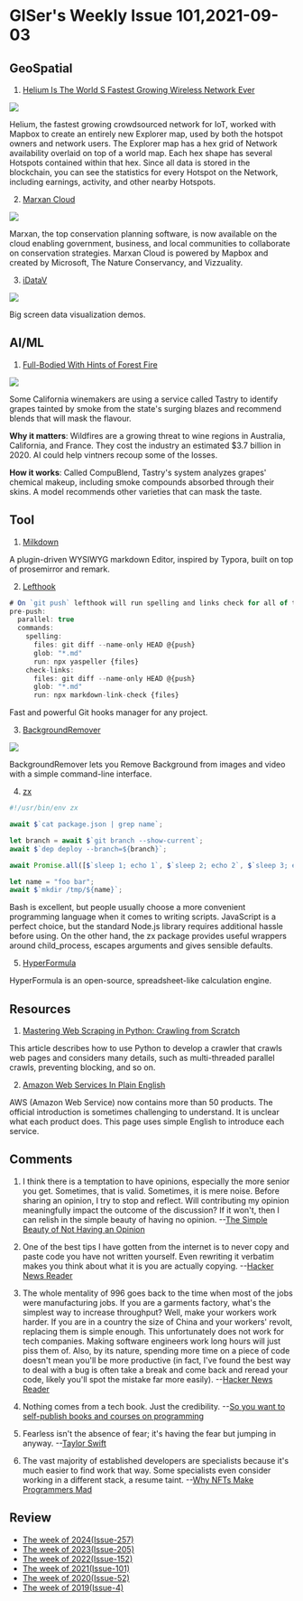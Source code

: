 # GISer's Weekly Issue 101,2021-09-03

## GeoSpatial

1. [Helium Is The World S Fastest Growing Wireless Network Ever](https://www.mapbox.com/blog/helium-and-mapbox)

![](https://assets-global.website-files.com/5f2a93fe880654a977c51043/611e8ba40c0cd51ea505af70_JKQzA2fXYG4MTCVaK6iLrE9BuD6fq6Hou0MhDIH_klcz37msvi8Ma5xCjbKx0RQogqjfEIdo-v4hQ0j_WKyGRhROXHZbTnJZ6XJ992vtTmWtOsAUgqDiELwV8a92kG2Dkmm4ksTj.png)

Helium, the fastest growing crowdsourced network for IoT, worked with Mapbox to create an entirely new Explorer map, used by both the hotspot owners and network users. The Explorer map has a hex grid of Network availability overlaid on top of a world map. Each hex shape has several Hotspots contained within that hex. Since all data is stored in the blockchain, you can see the statistics for every Hotspot on the Network, including earnings, activity, and other nearby Hotspots.

2. [Marxan Cloud](https://www.vizzuality.com/project/marxan/)

![](https://assets-global.website-files.com/5f2a93fe880654a977c51043/6130211248d3e221eab6f682_Marxan-Cloud-photo15b_solutions_details_best_attr.png)

Marxan, the top conservation planning software, is now available on the cloud enabling government, business, and local communities to collaborate on conservation strategies. Marxan Cloud is powered by Mapbox and created by Microsoft, The Nature Conservancy, and Vizzuality.

3. [iDataV](https://github.com/yyhsong/iDataV)

![](https://img-blog.csdnimg.cn/20200603140258908.jpg?x-oss-process=image/watermark,type_ZmFuZ3poZW5naGVpdGk,shadow_10,text_aHR0cHM6Ly9ibG9nLmNzZG4ubmV0L2h3aHNvbmc=,size_16,color_FFFFFF,t_70)

Big screen data visualization demos.

## AI/ML

1. [Full-Bodied With Hints of Forest Fire](https://read.deeplearning.ai/the-batch/issue-107/)

![](https://dl-staging-website.ghost.io/content/images/2021/09/Wine.gif)

Some California winemakers are using a service called Tastry to identify grapes tainted by smoke from the state's surging blazes and recommend blends that will mask the flavour.

**Why it matters**: Wildfires are a growing threat to wine regions in Australia, California, and France. They cost the industry an estimated $3.7 billion in 2020. AI could help vintners recoup some of the losses.

**How it works**: Called CompuBlend, Tastry's system analyzes grapes' chemical makeup, including smoke compounds absorbed through their skins. A model recommends other varieties that can mask the taste.

## Tool

1. [Milkdown](https://github.com/Saul-Mirone/milkdown)

A plugin-driven WYSIWYG markdown Editor, inspired by Typora, built on top of prosemirror and remark.

2. [Lefthook](https://github.com/evilmartians/lefthook)

```ts
# On `git push` lefthook will run spelling and links check for all of the changed files
pre-push:
  parallel: true
  commands:
    spelling:
      files: git diff --name-only HEAD @{push}
      glob: "*.md"
      run: npx yaspeller {files}
    check-links:
      files: git diff --name-only HEAD @{push}
      glob: "*.md"
      run: npx markdown-link-check {files}
```

Fast and powerful Git hooks manager for any project.

3. [BackgroundRemover](https://github.com/nadermx/backgroundremover)

![](https://camo.githubusercontent.com/41afbf5cdeee18132380d3d6c0565e58a5ef95beb649fb2b0216f1c834da0691/68747470733a2f2f6261636b67726f756e6472656d6f7665722e6170702f7374617469632f6261636b67726f756e6472656d6f7665726578616d706c652e706e67)

BackgroundRemover lets you Remove Background from images and video with a simple command-line interface.

4. [zx](https://github.com/google/zx)

```ts
#!/usr/bin/env zx

await $`cat package.json | grep name`;

let branch = await $`git branch --show-current`;
await $`dep deploy --branch=${branch}`;

await Promise.all([$`sleep 1; echo 1`, $`sleep 2; echo 2`, $`sleep 3; echo 3`]);

let name = "foo bar";
await $`mkdir /tmp/${name}`;
```

Bash is excellent, but people usually choose a more convenient programming language when it comes to writing scripts. JavaScript is a perfect choice, but the standard Node.js library requires additional hassle before using. On the other hand, the zx package provides useful wrappers around child_process, escapes arguments and gives sensible defaults.

5. [HyperFormula](https://github.com/handsontable/hyperformula)

HyperFormula is an open-source, spreadsheet-like calculation engine.

## Resources

1. [Mastering Web Scraping in Python: Crawling from Scratch](https://www.zenrows.com/blog/mastering-web-scraping-in-python-crawling-from-scratch)

This article describes how to use Python to develop a crawler that crawls web pages and considers many details, such as multi-threaded parallel crawls, preventing blocking, and so on.

2. [Amazon Web Services In Plain English](https://expeditedsecurity.com/aws-in-plain-english/)

AWS (Amazon Web Service) now contains more than 50 products. The official introduction is sometimes challenging to understand. It is unclear what each product does. This page uses simple English to introduce each service.

## Comments

1. I think there is a temptation to have opinions, especially the more senior you get. Sometimes, that is valid. Sometimes, it is mere noise. Before sharing an opinion, I try to stop and reflect. Will contributing my opinion meaningfully impact the outcome of the discussion? If it won't, then I can relish in the simple beauty of having no opinion.
   --[The Simple Beauty of Not Having an Opinion](https://tomgamon.com/posts/the-simple-beauty-of-not-having-an-opinion/?newsletter)

2. One of the best tips I have gotten from the internet is to never copy and paste code you have not written yourself. Even rewriting it verbatim makes you think about what it is you are actually copying.
   --[Hacker News Reader](https://news.ycombinator.com/item?id=27534343)

3. The whole mentality of 996 goes back to the time when most of the jobs were manufacturing jobs. If you are a garments factory, what's the simplest way to increase throughput? Well, make your workers work harder. If you are in a country the size of China and your workers' revolt, replacing them is simple enough. This unfortunately does not work for tech companies. Making software engineers work long hours will just piss them of. Also, by its nature, spending more time on a piece of code doesn't mean you'll be more productive (in fact, I've found the best way to deal with a bug is often take a break and come back and reread your code, likely you'll spot the mistake far more easily).
   --[Hacker News Reader](https://news.ycombinator.com/item?id=28326010)

4. Nothing comes from a tech book. Just the credibility.
   --[So you want to self-publish books and courses on programming](https://css-tricks.com/so-you-want-to-self-publish-books-and-courses-on-programming/)

5. Fearless isn't the absence of fear; it's having the fear but jumping in anyway.
   --[Taylor Swift](https://www.thecut.com/2021/07/how-thrilling-ceo-shilla-kim-parker-gets-it-done.html)

6. The vast majority of established developers are specialists because it's much easier to find work that way. Some specialists even consider working in a different stack, a resume taint.
   --[Why NFTs Make Programmers Mad](https://www.peachesnstink.com/p/A6HSwaoL92ZN7A3lrpkXZJ)

## Review

- [The week of 2024(Issue-257)](../2024/issue-257.md)
- [The week of 2023(Issue-205)](../2023/issue-205.md)
- [The week of 2022(Issue-152)](../2022/issue-152.md)
- [The week of 2021(Issue-101)](../2021/issue-101.md)
- [The week of 2020(Issue-52)](../2020/issue-52.md)
- [The week of 2019(Issue-4)](../2019/issue-4.md)
